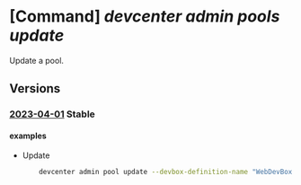 # [Command] _devcenter admin pools update_

Update a pool.

## Versions

### [2023-04-01](/Resources/mgmt-plane/L3N1YnNjcmlwdGlvbnMve30vcmVzb3VyY2Vncm91cHMve30vcHJvdmlkZXJzL21pY3Jvc29mdC5kZXZjZW50ZXIvcHJvamVjdHMve30vcG9vbHMve30=/2023-04-01.xml) **Stable**

<!-- mgmt-plane /subscriptions/{}/resourcegroups/{}/providers/microsoft.devcenter/projects/{}/pools/{} 2023-04-01 -->

#### examples

- Update
    ```bash
        devcenter admin pool update --devbox-definition-name "WebDevBox2" --pool-name "DevPool" --project-name "DevProject" --resource-group "rg1" --stop-on-disconnect status="Disabled"
    ```

